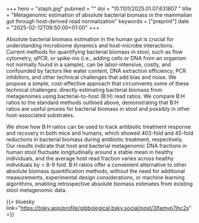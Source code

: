 +++
hero = "staph.jpg"
pubmed = ""
doi = "10.1101/2025.01.07.631807 "
title = "Metagenomic estimation of absolute bacterial biomass in the mammalian gut through host-derived read normalization"
keywords = ["preprint"]
date = "2025-02-12T09:50:00+01:00"
+++

Absolute bacterial biomass estimation in the human gut is crucial for understanding
microbiome dynamics and host-microbe interactions. Current methods for quantifying
bacterial biomass in stool, such as flow cytometry, qPCR, or spike-ins (i.e., adding
cells or DNA from an organism not normally found in a sample), can be labor-intensive,
costly, and confounded by factors like water content, DNA extraction efficiency, PCR
inhibitors, and other technical challenges that add bias and noise. We propose a simple,
cost-effective approach that circumvents some of these technical challenges: directly
estimating bacterial biomass from metagenomes using bacterial-to-host (B:H) read ratios.
We compare B:H ratios to the standard methods outlined above, demonstrating that B:H
ratios are useful proxies for bacterial biomass in stool and possibly in other
host-associated substrates.

We show how B:H ratios can be used to track antibiotic
treatment response and recovery in both mice and humans, which showed 403-fold and
45-fold reductions in bacterial biomass during antibiotic treatment, respectively. Our
results indicate that host and bacterial metagenomic DNA fractions in human stool
fluctuate longitudinally around a stable mean in healthy individuals, and the average
host read fraction varies across healthy individuals by < 8-9 fold. B:H ratios offer a
convenient alternative to other absolute biomass quantification methods, without the
need for additional measurements, experimental design considerations, or machine
learning algorithms, enabling retrospective absolute biomass estimates from existing
stool metagenomic data.

{{< bluesky link="https://bsky.app/profile/gibbological.bsky.social/post/3lfamyp7ihc2s" >}}
